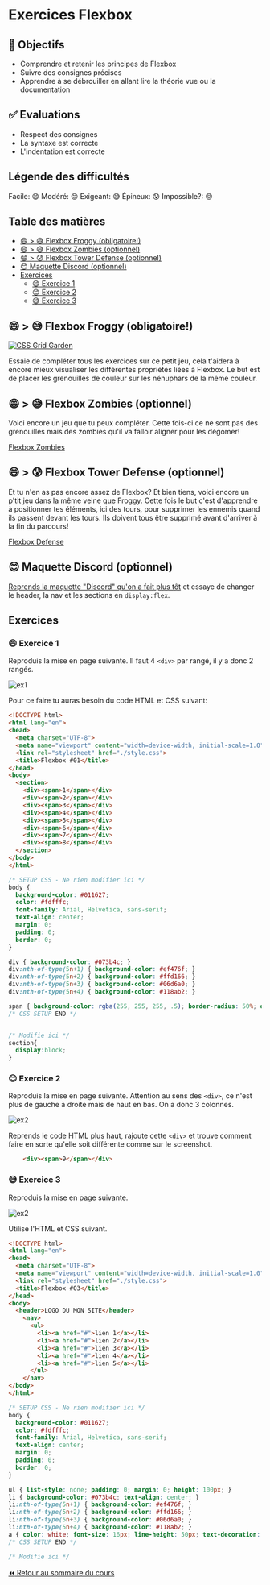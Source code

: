 <!-- omit in toc -->
# Exercices Flexbox

<!-- omit in toc -->
## :memo: Objectifs

- Comprendre et retenir les principes de Flexbox
- Suivre des consignes précises
- Apprendre à se débrouiller en allant lire la théorie vue ou la documentation

<!-- omit in toc -->
## :white_check_mark: Evaluations

- Respect des consignes
- La syntaxe est correcte
- L'indentation est correcte

<!-- omit in toc -->
## Légende des difficultés

Facile: 😄
Modéré: 😊
Exigeant: 😅
Épineux: 😰
Impossible?: 😡

<!-- omit in toc -->
## Table des matières

- [😄 \> 😅 Flexbox Froggy (obligatoire!)](#---flexbox-froggy-obligatoire)
- [😄 \> 😅 Flexbox Zombies (optionnel)](#---flexbox-zombies-optionnel)
- [😄 \> 😰 Flexbox Tower Defense (optionnel)](#---flexbox-tower-defense-optionnel)
- [😊 Maquette Discord (optionnel)](#-maquette-discord-optionnel)
- [Exercices](#exercices)
  - [😄 Exercice 1](#-exercice-1)
  - [😊 Exercice 2](#-exercice-2)
  - [😅 Exercice 3](#-exercice-3)

## 😄 > 😅 Flexbox Froggy (obligatoire!)

[![CSS Grid Garden](img/14/css-flexbox-froggy.jpeg 'CSS Flexbox Froggy')](https://flexboxfroggy.com/#fr)

Essaie de compléter tous les exercices sur ce petit jeu, cela t'aidera à encore mieux visualiser les différentes propriétés liées à Flexbox. Le but est de placer les grenouilles de couleur sur les nénuphars de la même couleur.

## 😄 > 😅 Flexbox Zombies (optionnel)

Voici encore un jeu que tu peux compléter. Cette fois-ci ce ne sont pas des grenouilles mais des zombies qu'il va falloir aligner pour les dégomer!

[Flexbox Zombies](https://mastery.games/flexboxzombies/)

## 😄 > 😰 Flexbox Tower Defense (optionnel)

Et tu n'en as pas encore assez de Flexbox? Et bien tiens, voici encore un p'tit jeu dans la même veine que Froggy. Cette fois le but c'est d'apprendre à positionner tes éléments, ici des tours, pour supprimer les ennemis quand ils passent devant les tours. Ils doivent tous être supprimé avant d'arriver à la fin du parcours!

[Flexbox Defense](http://www.flexboxdefense.com/)

## 😊 Maquette Discord (optionnel)

[Reprends la maquette "Discord" qu'on a fait plus tôt](11-exercice-css-maquette-discord.md) et essaye de changer le header, la nav et les sections en `display:flex`.

## Exercices

### 😄 Exercice 1

Reproduis la mise en page suivante. Il faut 4 `<div>` par rangé, il y a donc 2 rangés.

![ex1](img/14/flexbox-ex1.png)

Pour ce faire tu auras besoin du code HTML et CSS suivant:

```html
<!DOCTYPE html>
<html lang="en">
<head>
  <meta charset="UTF-8">
  <meta name="viewport" content="width=device-width, initial-scale=1.0">
  <link rel="stylesheet" href="./style.css">
  <title>Flexbox #01</title>
</head>
<body>
  <section>
    <div><span>1</span></div>
    <div><span>2</span></div>
    <div><span>3</span></div>
    <div><span>4</span></div>
    <div><span>5</span></div>
    <div><span>6</span></div>
    <div><span>7</span></div>
    <div><span>8</span></div>
  </section>
</body>
</html>
```

```css
/* SETUP CSS - Ne rien modifier ici */
body {
  background-color: #011627;
  color: #fdfffc;
  font-family: Arial, Helvetica, sans-serif;
  text-align: center;
  margin: 0;
  padding: 0; 
  border: 0;
}

div { background-color: #073b4c; }
div:nth-of-type(5n+1) { background-color: #ef476f; }
div:nth-of-type(5n+2) { background-color: #ffd166; }
div:nth-of-type(5n+3) { background-color: #06d6a0; }
div:nth-of-type(5n+4) { background-color: #118ab2; }

span { background-color: rgba(255, 255, 255, .5); border-radius: 50%; display: block; font-size: 48px; height: auto; line-height: 3em; text-align: center; width: 3em; }
/* CSS SETUP END */


/* Modifie ici */
section{
  display:block;
}
```

### 😊 Exercice 2

Reproduis la mise en page suivante. Attention au sens des `<div>`, ce n'est plus de gauche à droite mais de haut en bas. On a donc 3 colonnes.

![ex2](img/14/flexbox-ex2.png)

Reprends le code HTML plus haut, rajoute cette `<div>` et trouve comment faire en sorte qu'elle soit différente comme sur le screenshot.

```html
    <div><span>9</span></div>
```

### 😅 Exercice 3

Reproduis la mise en page suivante.

![ex2](img/14/flexbox-ex3.png)

Utilise l'HTML et CSS suivant.

```html
<!DOCTYPE html>
<html lang="en">
<head>
  <meta charset="UTF-8">
  <meta name="viewport" content="width=device-width, initial-scale=1.0">
  <link rel="stylesheet" href="./style.css">
  <title>Flexbox #03</title>
</head>
<body>
  <header>LOGO DU MON SITE</header>
    <nav>
      <ul>
        <li><a href="#">lien 1</a></li>
        <li><a href="#">lien 2</a></li>
        <li><a href="#">lien 3</a></li>
        <li><a href="#">lien 4</a></li>
        <li><a href="#">lien 5</a></li>
      </ul>
    </nav>
</body>
</html>
```

```css
/* SETUP CSS - Ne rien modifier ici */
body {
  background-color: #011627;
  color: #fdfffc;
  font-family: Arial, Helvetica, sans-serif;
  text-align: center;
  margin: 0;
  padding: 0; 
  border: 0;
}

ul { list-style: none; padding: 0; margin: 0; height: 100px; }
li { background-color: #073b4c; text-align: center; }
li:nth-of-type(5n+1) { background-color: #ef476f; }
li:nth-of-type(5n+2) { background-color: #ffd166; }
li:nth-of-type(5n+3) { background-color: #06d6a0; }
li:nth-of-type(5n+4) { background-color: #118ab2; }
a { color: white; font-size: 16px; line-height: 50px; text-decoration: none; }
/* CSS SETUP END */

/* Modifie ici */
```

[:rewind: Retour au sommaire du cours](./README.md#table-des-matières)
